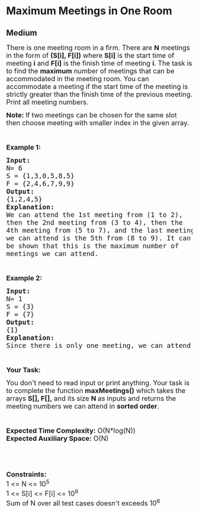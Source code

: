 # Maximum Meetings in One Room
## Medium
<div class="problems_problem_content__Xm_eO"><p><span style="font-size:18px">There is one meeting room in a firm. There are&nbsp;<strong>N</strong>&nbsp;meetings in the form of&nbsp;<strong>(S[i], F[i])</strong>&nbsp;where&nbsp;<strong>S[i]</strong>&nbsp;is the start time of meeting&nbsp;<strong>i</strong>&nbsp;and&nbsp;<strong>F[i]</strong>&nbsp;is the finish time of meeting&nbsp;<strong>i</strong>. The task is to find the <strong>maximum</strong> number of meetings that can be accommodated in the meeting room. You can accommodate a meeting if the start time of the meeting is strictly greater than the finish&nbsp;time of the previous meeting. Print all meeting numbers.</span></p>

<p><span style="font-size:18px"><strong>Note: </strong>If two meetings can be chosen for the same slot then&nbsp;choose meeting with smaller index in the given&nbsp;array.</span></p>

<p>&nbsp;</p>

<p><strong><span style="font-size:18px">Example 1:</span></strong></p>

<pre><strong><span style="font-size:18px">Input:
</span></strong><span style="font-size:18px">N= 6
S = {1,3,0,5,8,5}
F = {2,4,6,7,9,9} </span><strong><span style="font-size:18px">
Output:
</span></strong><span style="font-size:18px">{1,2,4,5}</span><strong><span style="font-size:18px">
Explanation:
</span></strong><span style="font-size:18px">We can attend the 1st meeting from (1 to 2),
then the 2nd meeting from (3 to 4), then the
4th meeting from (5 to 7), and the last meeting
we can attend is the 5th from (8 to 9). It can
be shown that this is the maximum number of
meetings we can attend.</span></pre>

<p>&nbsp;</p>

<p><strong><span style="font-size:18px">Example 2:</span></strong></p>

<pre><strong><span style="font-size:18px">Input:</span></strong>
<span style="font-size:18px">N= 1
S = {3}
F = {7}</span>
<strong><span style="font-size:18px">Output:</span></strong>
<span style="font-size:18px">{1}</span>
<strong><span style="font-size:18px">Explanation:</span></strong>
<span style="font-size:18px">Since there is only one meeting, we can attend the meeting.</span></pre>

<p>&nbsp;</p>

<p><span style="font-size:18px"><strong>Your Task:</strong></span></p>

<p><span style="font-size:18px">You don't need to read input or print anything. Your task is to complete the function <strong>maxMeetings()</strong>&nbsp;which takes the arrays <strong>S[], F[],</strong>&nbsp;and its size <strong>N&nbsp;</strong>as inputs and returns the meeting numbers we can attend in <strong>sorted order</strong>.</span></p>

<p>&nbsp;</p>

<p><span style="font-size:18px"><strong>Expected Time Complexity:</strong>&nbsp;O(N*log(N))<br>
<strong>Expected Auxiliary Space:</strong>&nbsp;O(N)</span></p>

<p>&nbsp;</p>

<p>&nbsp;</p>

<p><span style="font-size:18px"><strong>Constraints:</strong><br>
1 &lt;= N&nbsp;&lt;= 10<sup>5</sup><br>
1 &lt;= S[i] &lt;= F[i] &lt;= 10<sup>9</sup><br>
Sum of N over all test cases doesn't exceeds 10<sup>6</sup></span></p>
</div>
